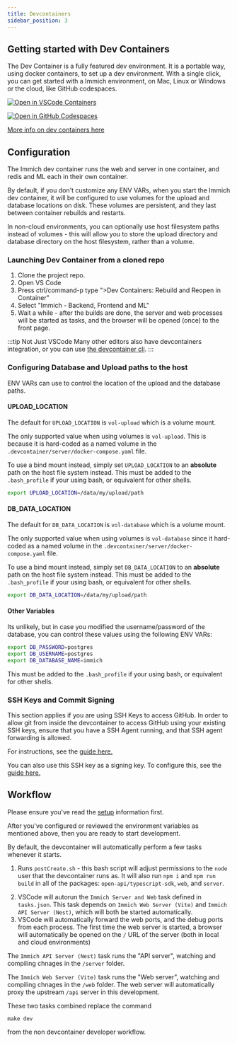 ```yaml
---
title: Devcontainers
sidebar_position: 3
---
```


## Getting started with Dev Containers

The Dev Container is a fully featured dev environment. It is a portable way, using docker containers, to set up a dev environment. With a single click, you can get started with a Immich environment, on Mac, Linux or Windows or the cloud, like GitHub codespaces.

[![Open in VSCode Containers](https://img.shields.io/static/v1?label=VSCode%20DevContainer&message=Immich&color=blue)](https://vscode.dev/redirect?url=vscode://ms-vscode-remote.remote-containers/cloneInVolume?url=https://github.com/immich-app/immich/)

[![Open in GitHub Codespaces](https://github.com/codespaces/badge.svg)](https://codespaces.new/immich-app/immich/)

[More info on dev containers here](https://docs.github.com/en/codespaces/setting-up-your-project-for-codespaces/adding-a-dev-container-configuration/introduction-to-dev-containers)

## Configuration

The Immich dev container runs the web and server in one container, and redis and ML each in their own container.

By default, if you don't customize any ENV VARs, when you start the Immich dev container, it will be configured to use volumes for the upload and database locations on disk. These volumes are persistent, and they last between container rebuilds and restarts.

In non-cloud environments, you can optionally use host filesystem paths instead of volumes - this will allow you to store the upload directory and database directory on the host filesystem, rather than a volume.

### Launching Dev Container from a cloned repo

1. Clone the project repo.
2. Open VS Code
3. Press ctrl/command-p type ">Dev Containers: Rebuild and Reopen in Container"
4. Select "Immich - Backend, Frontend and ML"
5. Wait a while - after the builds are done, the server and web processes will be started as tasks, and the browser will be opened (once) to the front page.

:::tip Not Just VSCode
Many other editors also have devcontainers integration, or you can use [the devcontainer cli](https://github.com/devcontainers/cli).
:::

### Configuring Database and Upload paths to the host

ENV VARs can use to control the location of the upload and the database paths.

#### UPLOAD_LOCATION

The default for `UPLOAD_LOCATION` is `vol-upload` which is a volume mount.

The only supported value when using volumes is `vol-upload`. This is because it is hard-coded as a named volume in the `.devcontainer/server/docker-compose.yaml` file.

To use a bind mount instead, simply set `UPLOAD_LOCATION` to an **absolute** path on the host file system instead. This must be added to the `.bash_profile` if your using bash, or equivalent for other shells.

```bash
export UPLOAD_LOCATION=/data/my/upload/path
```

#### DB_DATA_LOCATION

The default for `DB_DATA_LOCATION` is `vol-database` which is a volume mount.

The only supported value when using volumes is `vol-database` since it hard-coded as a named volume in the `.devcontainer/server/docker-compose.yaml` file.

To use a bind mount instead, simply set `DB_DATA_LOCATION` to an **absolute** path on the host file system instead. This must be added to the `.bash_profile` if your using bash, or equivalent for other shells.

```bash
export DB_DATA_LOCATION=/data/my/upload/path
```

#### Other Variables

Its unlikely, but in case you modified the username/password of the database, you can control these values using the following ENV VARs:

```bash
export DB_PASSWORD=postgres
export DB_USERNAME=postgres
export DB_DATABASE_NAME=immich
```

This must be added to the `.bash_profile` if your using bash, or equivalent for other shells.

### SSH Keys and Commit Signing

This section applies if you are using SSH Keys to access GitHub. In order to allow git from inside the devcontainer to access GitHub using your existing SSH keys, ensure that you have a SSH Agent running, and that SSH agent forwarding is allowed.

For instructions, see the [guide here.](https://code.visualstudio.com/remote/advancedcontainers/sharing-git-credentials)

You can also use this SSH key as a signing key. To configure this, see the [guide here.](https://docs.github.com/en/authentication/managing-commit-signature-verification/telling-git-about-your-signing-key#telling-git-about-your-ssh-key)

## Workflow

Please ensure you've read the [setup](/docs/developer/setup) information first.

After you've configured or reviewed the environment variables as mentioned above, then you are ready to start development.

By default, the devcontainer will automatically perform a few tasks whenever it starts.

1. Runs `postCreate.sh` - this bash script will adjust permissions to the `node` user that the devcontainer runs as. It will also run `npm i` and `npm run build` in all of the packages: `open-api/typescript-sdk`, `web`, and `server`.

2) VSCode will autorun the `Immich Server and Web` task defined in `tasks.json`. This task depends on `Immich Web Server (Vite)` and `Immich API Server (Nest)`, which will both be started automatically.
3) VSCode will automatically forward the web ports, and the debug ports from each process. The first time the web server is started, a browser will automatically be opened on the `/` URL of the server (both in local and cloud environments)

The `Immich API Server (Nest)` task runs the "API server", watching and compiling chnages in the `/server` folder.

The `Immich Web Server (Vite)` task runs the "Web server", watching and compiling chnages in the `/web` folder. The web server will automatically proxy the upstream `/api` server in this development.

These two tasks combined replace the command

```
make dev
```

from the non devcontainer developer workflow.
